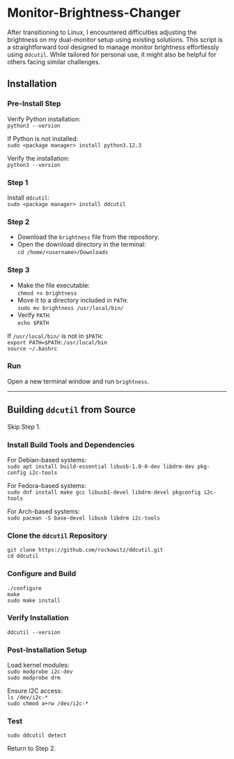 # Monitor-Brightness-Changer
After transitioning to Linux, I encountered difficulties adjusting the brightness on my dual-monitor setup using existing solutions. This script is a straightforward tool designed to manage monitor brightness effortlessly using `ddcutil`. While tailored for personal use, it might also be helpful for others facing similar challenges.

## Installation

### Pre-Install Step
Verify Python installation:  
`python3 --version`  

If Python is not installed:  
`sudo <package manager> install python3.12.3`  

Verify the installation:  
`python3 --version`  

### Step 1
Install `ddcutil`:  
`sudo <package manager> install ddcutil`  

### Step 2
- Download the `brightness` file from the repository.  
- Open the download directory in the terminal:  
  `cd /home/<username>/Downloads`  

### Step 3
- Make the file executable:  
  `chmod +x brightness`  
- Move it to a directory included in `PATH`:  
  `sudo mv brightness /usr/local/bin/`  
- Verify `PATH`:  
  `echo $PATH`  

If `/usr/local/bin/` is not in `$PATH`:  
`export PATH=$PATH:/usr/local/bin`  
`source ~/.bashrc`  

### Run
Open a new terminal window and run `brightness`.  

---

## Building `ddcutil` from Source
Skip Step 1.  

### Install Build Tools and Dependencies
For Debian-based systems:  
`sudo apt install build-essential libusb-1.0-0-dev libdrm-dev pkg-config i2c-tools`  

For Fedora-based systems:  
`sudo dnf install make gcc libusb1-devel libdrm-devel pkgconfig i2c-tools`  

For Arch-based systems:  
`sudo pacman -S base-devel libusb libdrm i2c-tools`  

### Clone the `ddcutil` Repository
`git clone https://github.com/rockowitz/ddcutil.git`  
`cd ddcutil`  

### Configure and Build
`./configure`  
`make`  
`sudo make install`  

### Verify Installation
`ddcutil --version`  

### Post-Installation Setup
Load kernel modules:  
`sudo modprobe i2c-dev`  
`sudo modprobe drm`  

Ensure I2C access:  
`ls /dev/i2c-*`  
`sudo chmod a+rw /dev/i2c-*`  

### Test
`sudo ddcutil detect`  

Return to Step 2.  
